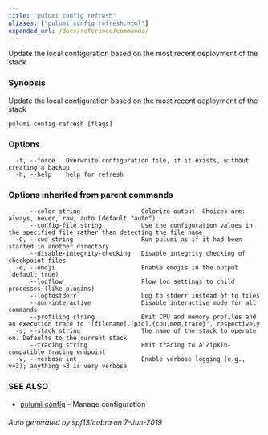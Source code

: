 ```yaml
---
title: "pulumi config refresh"
aliases: ["pulumi_config_refresh.html"]
expanded_url: /docs/reference/commands/
---
```




Update the local configuration based on the most recent deployment of the stack

### Synopsis

Update the local configuration based on the most recent deployment of the stack

```
pulumi config refresh [flags]
```

### Options

```
  -f, --force   Overwrite configuration file, if it exists, without creating a backup
  -h, --help    help for refresh
```

### Options inherited from parent commands

```
      --color string                 Colorize output. Choices are: always, never, raw, auto (default "auto")
      --config-file string           Use the configuration values in the specified file rather than detecting the file name
  -C, --cwd string                   Run pulumi as if it had been started in another directory
      --disable-integrity-checking   Disable integrity checking of checkpoint files
  -e, --emoji                        Enable emojis in the output (default true)
      --logflow                      Flow log settings to child processes (like plugins)
      --logtostderr                  Log to stderr instead of to files
      --non-interactive              Disable interactive mode for all commands
      --profiling string             Emit CPU and memory profiles and an execution trace to '[filename].[pid].{cpu,mem,trace}', respectively
  -s, --stack string                 The name of the stack to operate on. Defaults to the current stack
      --tracing string               Emit tracing to a Zipkin-compatible tracing endpoint
  -v, --verbose int                  Enable verbose logging (e.g., v=3); anything >3 is very verbose
```

### SEE ALSO

* [pulumi config](/reference/cli/pulumi_config/)	 - Manage configuration

###### Auto generated by spf13/cobra on 7-Jun-2019
